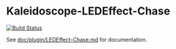 # Kaleidoscope-LEDEffect-Chase

[![Build Status][travis:image]][travis:status]

 [travis:image]: https://travis-ci.org/keyboardio/Kaleidoscope-LEDEffect-Chase.svg?branch=master
 [travis:status]: https://travis-ci.org/keyboardio/Kaleidoscope-LEDEffect-Chase

See [doc/plugin/LEDEffect-Chase.md](doc/plugin/LEDEffect-Chase.md) for documentation.
